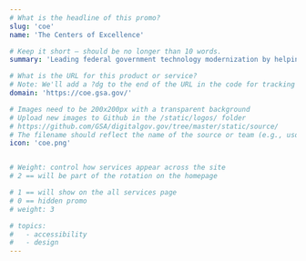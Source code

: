 ```yaml
---
# What is the headline of this promo?
slug: 'coe'
name: 'The Centers of Excellence'

# Keep it short — should be no longer than 10 words.
summary: 'Leading federal government technology modernization by helping agencies innovate from within.'

# What is the URL for this product or service?
# Note: We'll add a ?dg to the end of the URL in the code for tracking purposes
domain: 'https://coe.gsa.gov/'

# Images need to be 200x200px with a transparent background
# Upload new images to Github in the /static/logos/ folder
# https://github.com/GSA/digitalgov.gov/tree/master/static/source/
# The filename should reflect the name of the source or team (e.g., usds-logo.png)
icon: 'coe.png'


# Weight: control how services appear across the site
# 2 == will be part of the rotation on the homepage

# 1 == will show on the all services page
# 0 == hidden promo
# weight: 3

# topics:
#   - accessibility
#   - design
---
```


